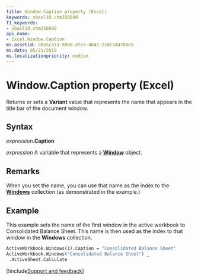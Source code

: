 ```yaml
---
title: Window.Caption property (Excel)
keywords: vbaxl10.chm356080
f1_keywords:
- vbaxl10.chm356080
api_name:
- Excel.Window.Caption
ms.assetid: d8a5ca13-90b8-d7ce-d041-2cdc544789e5
ms.date: 05/21/2019
ms.localizationpriority: medium
---
```



# Window.Caption property (Excel)

Returns or sets a **Variant** value that represents the name that appears in the title bar of the document window.


## Syntax

_expression_.**Caption**

_expression_ A variable that represents a **[Window](Excel.Window.md)** object.


## Remarks

When you set the name, you can use that name as the index to the **[Windows](Excel.Windows.md)** collection (as demonstrated in the example.)


## Example

This example sets the name of the first window in the active workbook to Consolidated Balance Sheet. This name is then used as the index to that window in the **Windows** collection.

```vb
ActiveWorkbook.Windows(1).Caption = "Consolidated Balance Sheet" 
ActiveWorkbook.Windows("Consolidated Balance Sheet") _ 
 .ActiveSheet.Calculate
```



[!include[Support and feedback](~/includes/feedback-boilerplate.md)]
